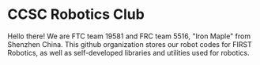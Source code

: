 # CCSC Robotics Club
Hello there! We are FTC team 19581 and FRC team 5516, "Iron Maple" from Shenzhen China. This github organization stores our robot codes for FIRST Robotics, as well as self-developed libraries and utilities used for robotics.
